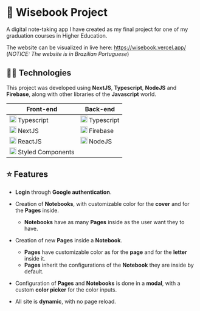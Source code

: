 # 📕 Wisebook Project

A digital note-taking app I have created as my final project for one of my graduation courses in Higher Education. 

The website can be visualized in live here: https://wisebook.vercel.app/ (*NOTICE: The website is in Brazilian Portuguese*)

## 👩‍💻 Technologies

This project was developed using **NextJS**, **Typescript**, **NodeJS** and **Firebase**, along with other libraries of the **Javascript** world. 

| Front-end | Back-end |
|--|--|
|<img src="https://cdn.jsdelivr.net/gh/devicons/devicon@latest/icons/typescript/typescript-original.svg" width="18" /> Typescript|<img src="https://cdn.jsdelivr.net/gh/devicons/devicon@latest/icons/typescript/typescript-original.svg" width="18" /> Typescript|
|<img src="https://cdn.jsdelivr.net/gh/devicons/devicon@latest/icons/nextjs/nextjs-original.svg" width='18' /> NextJS |<img src='https://cdn.jsdelivr.net/gh/devicons/devicon/icons/firebase/firebase-plain.svg' width='18'> Firebase |
|<img src='https://cdn.jsdelivr.net/gh/devicons/devicon/icons/react/react-original.svg' width='18'> ReactJS |<img src="https://cdn.jsdelivr.net/gh/devicons/devicon@latest/icons/nodejs/nodejs-original.svg" width="18" /> NodeJS|
|<img src="https://emojicdn.elk.sh/💅?style=google" width="18" /> Styled Components||

## ⭐ Features

- **Login** through **Google authentication**.

- Creation of **Notebooks**, with customizable color for the **cover** and for the **Pages** inside.
    - **Notebooks** have as many **Pages** inside as the user want they to have.

- Creation of new **Pages** inside a **Notebook**.
  - **Pages** have customizable color as for the **page** and for the **letter** inside it.
  - **Pages** inherit the configurations of the **Notebook** they are inside by default. 
  
- Configuration of **Pages** and **Notebooks** is done in a **modal**, with a custom **color picker** for the color inputs.

- All site is **dynamic**, with no page reload.
